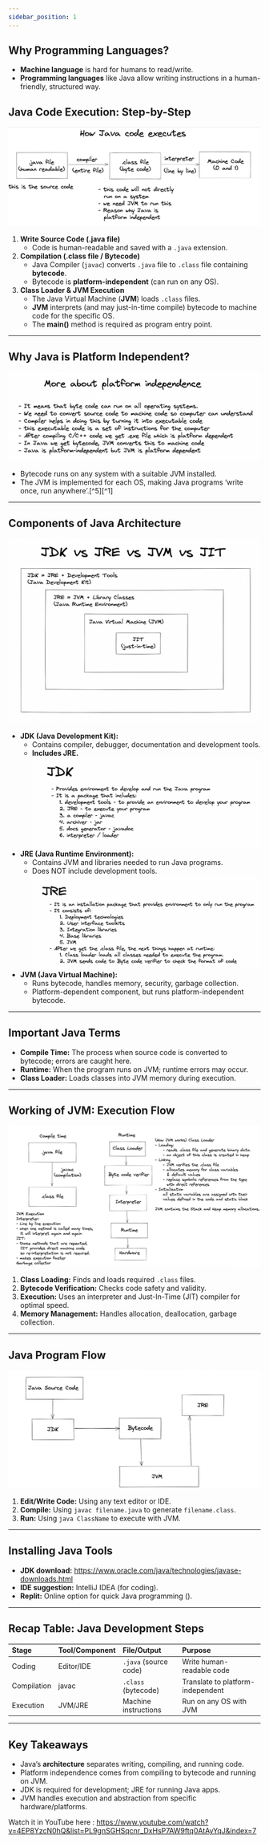 ```yaml
---
sidebar_position: 1
---
```

## Why Programming Languages?

- **Machine language** is hard for humans to read/write.
- **Programming languages** like Java allow writing instructions in a human-friendly, structured way.

## Java Code Execution: Step-by-Step
![alt text](../../Images/How%20Java%20Code%20Executes.png)


1. **Write Source Code (.java file)**
    - Code is human-readable and saved with a `.java` extension.
2. **Compilation (.class file / Bytecode)**
    - Java Compiler (`javac`) converts `.java` file to `.class` file containing **bytecode**.
    - Bytecode is **platform-independent** (can run on any OS).
3. **Class Loader \& JVM Execution**
    - The Java Virtual Machine (**JVM**) loads `.class` files.
    - **JVM** interprets (and may just-in-time compile) bytecode to machine code for the specific OS.
    - The **main()** method is required as program entry point.

***

## Why Java is Platform Independent?
![alt text](../../Images/Platform%20Independance.png)
- Bytecode runs on any system with a suitable JVM installed.
- The JVM is implemented for each OS, making Java programs ‘write once, run anywhere’.[^5][^1]

***

## Components of Java Architecture
![alt text](../../Images/JDKvsJREvsJVMvsJIT.png)
- **JDK (Java Development Kit):**
    - Contains compiler, debugger, documentation and development tools.
    - **Includes JRE.**
![alt text](../../Images/JDK.png)
- **JRE (Java Runtime Environment):**
    - Contains JVM and libraries needed to run Java programs.
    - Does NOT include development tools.
![alt text](../../Images/JRE.png)
- **JVM (Java Virtual Machine):**
    - Runs bytecode, handles memory, security, garbage collection.
    - Platform-dependent component, but runs platform-independent bytecode.

***

## Important Java Terms

- **Compile Time:** The process when source code is converted to bytecode; errors are caught here.
- **Runtime:** When the program runs on JVM; runtime errors may occur.
- **Class Loader:** Loads classes into JVM memory during execution.

***

## Working of JVM: Execution Flow
![alt text](../../Images/Java%20Code%20Execution.png)
1. **Class Loading:** Finds and loads required `.class` files.
2. **Bytecode Verification:** Checks code safety and validity.
3. **Execution:** Uses an interpreter and Just-In-Time (JIT) compiler for optimal speed.
4. **Memory Management:** Handles allocation, deallocation, garbage collection.

***

## Java Program Flow

![alt text](../../Images/Java%20Prgm%20Flow.png)

1. **Edit/Write Code:** Using any text editor or IDE.
2. **Compile:** Using `javac filename.java` to generate `filename.class`.
3. **Run:** Using `java ClassName` to execute with JVM.

***

## Installing Java Tools

- **JDK download:** https://www.oracle.com/java/technologies/javase-downloads.html
- **IDE suggestion:** IntelliJ IDEA (for coding).
- **Replit:** Online option for quick Java programming ().

***

## Recap Table: Java Development Steps

| Stage | Tool/Component | File/Output | Purpose |
| :-- | :-- | :-- | :-- |
| Coding | Editor/IDE | `.java` (source code) | Write human-readable code |
| Compilation | javac | `.class` (bytecode) | Translate to platform-independent |
| Execution | JVM/JRE | Machine instructions | Run on any OS with JVM |


***

## Key Takeaways

- Java’s **architecture** separates writing, compiling, and running code.
- Platform independence comes from compiling to bytecode and running on JVM.
- JDK is required for development; JRE for running Java apps.
- JVM handles execution and abstraction from specific hardware/platforms.

Watch it in YouTube here : https://www.youtube.com/watch?v=4EP8YzcN0hQ&list=PL9gnSGHSqcnr_DxHsP7AW9ftq0AtAyYqJ&index=7